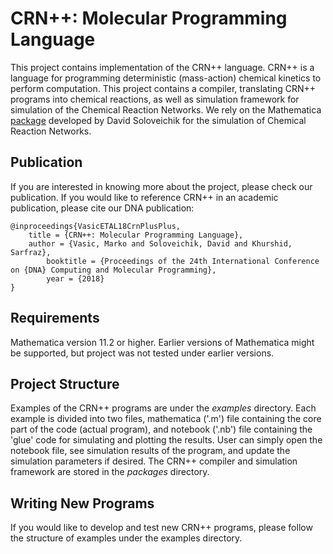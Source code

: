 # CRN++: Molecular Programming Language

This project contains implementation of the CRN++ language. CRN++ is a
language for programming deterministic (mass-action) chemical kinetics
to perform computation. This project contains a compiler, translating
CRN++ programs into chemical reactions, as well as simulation
framework for simulation of the Chemical Reaction Networks. We rely on
the Mathematica
[package](http://users.ece.utexas.edu/~soloveichik/crnsimulator.html)
developed by David Soloveichik for the simulation of Chemical Reaction
Networks.

## Publication

If you are interested in knowing more about the project, please check
our publication. If you would like to reference CRN++ in an academic
publication, please cite our DNA publication:

```
@inproceedings{VasicETAL18CrnPlusPlus,
	title = {CRN++: Molecular Programming Language},
	author = {Vasic, Marko and Soloveichik, David and Khurshid, Sarfraz},
        booktitle = {Proceedings of the 24th International Conference on {DNA} Computing and Molecular Programming},
        year = {2018}
}
```

## Requirements

Mathematica version 11.2 or higher. Earlier versions of Mathematica
might be supported, but project was not tested under earlier versions.

## Project Structure

Examples of the CRN++ programs are under the *examples*
directory. Each example is divided into two files, mathematica ('.m')
file containing the core part of the code (actual program), and
notebook ('.nb') file containing the 'glue' code for simulating and
plotting the results. User can simply open the notebook file, see
simulation results of the program, and update the simulation
parameters if desired. The CRN++ compiler and simulation framework are
stored in the *packages* directory.

## Writing New Programs

If you would like to develop and test new CRN++ programs, please
follow the structure of examples under the examples directory.